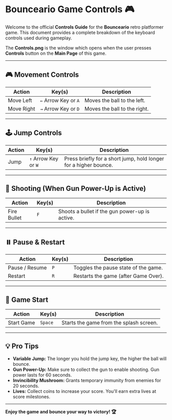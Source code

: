 # Bounceario Game Controls 🎮

Welcome to the official **Controls Guide** for the **Bounceario** retro platformer game. This document provides a complete breakdown of the keyboard controls used during gameplay.

The **Controls.png** is the window which opens when the user presses **Controls** button on the **Main Page** of this game.

---

## 🎮 Movement Controls

| Action        | Key(s)                     | Description                                                  |
|---------------|----------------------------|--------------------------------------------------------------|
| Move Left     | `←` Arrow Key or `A`       | Moves the ball to the left.                                  |
| Move Right    | `→` Arrow Key or `D`       | Moves the ball to the right.                                 |

---

## 🕹️ Jump Controls

| Action        | Key(s)              | Description                                                                 |
|---------------|---------------------|-----------------------------------------------------------------------------|
| Jump          | `↑` Arrow Key or `W`| Press briefly for a short jump, hold longer for a higher bounce.           |

---

## 🔫 Shooting (When Gun Power-Up is Active)

| Action        | Key(s)      | Description                                |
|---------------|-------------|--------------------------------------------|
| Fire Bullet   | `F`         | Shoots a bullet if the gun power-up is active. |

---

## ⏸️ Pause & Restart

| Action         | Key(s) | Description                               |
|----------------|--------|-------------------------------------------|
| Pause / Resume | `P`    | Toggles the pause state of the game.      |
| Restart        | `R`    | Restarts the game (after Game Over).      |

---

## 🚀 Game Start

| Action        | Key(s)   | Description                             |
|---------------|----------|-----------------------------------------|
| Start Game    | `Space`  | Starts the game from the splash screen. |

---

## 💡 Pro Tips

- **Variable Jump:** The longer you hold the jump key, the higher the ball will bounce.
- **Gun Power-Up:** Make sure to collect the gun to enable shooting. Gun power lasts for 60 seconds.
- **Invincibility Mushroom:** Grants temporary immunity from enemies for 20 seconds.
- **Lives:** Collect coins to increase your score. You'll earn extra lives at score milestones.

---

**Enjoy the game and bounce your way to victory! 🏆**
